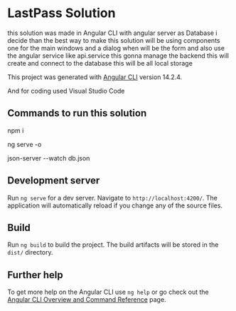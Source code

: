 # LastPass Solution

this solution was made in Angular CLI with angular server as Database
i decide than the best way to make this solution will be using components one for the main windows and a dialog when will be the form 
and also use the angular service like api.service this gonna manage the backend this will create and connect to the database this will be all local storage



This project was generated with [Angular CLI](https://github.com/angular/angular-cli) version 14.2.4.

And for coding used Visual Studio Code

## Commands to run this solution
npm i

ng serve -o

json-server --watch db.json


## Development server

Run `ng serve` for a dev server. Navigate to `http://localhost:4200/`. The application will automatically reload if you change any of the source files.

## Build

Run `ng build` to build the project. The build artifacts will be stored in the `dist/` directory.


## Further help

To get more help on the Angular CLI use `ng help` or go check out the [Angular CLI Overview and Command Reference](https://angular.io/cli) page.
